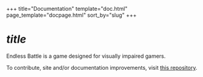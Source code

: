 +++
title="Documentation"
template="doc.html"
page_template="docpage.html"
sort_by="slug"
+++
# $title$
Endless Battle is a game designed for visually impaired gamers.

To contribute, site and/or documentation improvements, visit [this repository](https://github.com/harrymkt/endless-battle).